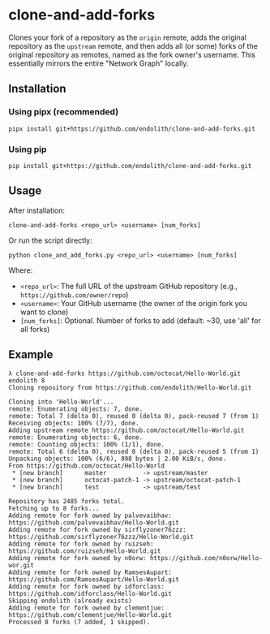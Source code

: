 # clone-and-add-forks

Clones your fork of a repository as the `origin` remote, adds the original repository as the `upstream` remote, and then adds all (or some) forks of the original repository as remotes, named as the fork owner's username.  This essentially mirrors the entire "Network Graph" locally.

## Installation

### Using pipx (recommended)

```shell
pipx install git+https://github.com/endolith/clone-and-add-forks.git
```

### Using pip

```shell
pip install git+https://github.com/endolith/clone-and-add-forks.git
```

## Usage

After installation:

```shell
clone-and-add-forks <repo_url> <username> [num_forks]
```

Or run the script directly:

```shell
python clone_and_add_forks.py <repo_url> <username> [num_forks]
```

Where:

- `<repo_url>`: The full URL of the upstream GitHub repository (e.g., `https://github.com/owner/repo`)
- `<username>`: Your GitHub username (the owner of the origin fork you want to clone)
- `[num_forks]`: Optional. Number of forks to add (default: ~30, use 'all' for all forks)

## Example

```shell
λ clone-and-add-forks https://github.com/octocat/Hello-World.git endolith 8
Cloning repository from https://github.com/endolith/Hello-World.git

Cloning into 'Hello-World'...
remote: Enumerating objects: 7, done.
remote: Total 7 (delta 0), reused 0 (delta 0), pack-reused 7 (from 1)
Receiving objects: 100% (7/7), done.
Adding upstream remote https://github.com/octocat/Hello-World.git
remote: Enumerating objects: 6, done.
remote: Counting objects: 100% (1/1), done.
remote: Total 6 (delta 0), reused 0 (delta 0), pack-reused 5 (from 1)
Unpacking objects: 100% (6/6), 898 bytes | 2.00 KiB/s, done.
From https://github.com/octocat/Hello-World
 * [new branch]      master          -> upstream/master
 * [new branch]      octocat-patch-1 -> upstream/octocat-patch-1
 * [new branch]      test            -> upstream/test

Repository has 2485 forks total.
Fetching up to 8 forks...
Adding remote for fork owned by palvevaibhav: https://github.com/palvevaibhav/Hello-World.git
Adding remote for fork owned by sirflyzoner76zzz: https://github.com/sirflyzoner76zzz/Hello-World.git
Adding remote for fork owned by ruizseh: https://github.com/ruizseh/Hello-World.git
Adding remote for fork owned by n0orw: https://github.com/n0orw/Hello-wor.git
Adding remote for fork owned by RamsesAupart: https://github.com/RamsesAupart/Hello-World.git
Adding remote for fork owned by idforclass: https://github.com/idforclass/Hello-World.git
Skipping endolith (already exists)
Adding remote for fork owned by clementjue: https://github.com/clementjue/Hello-World.git
Processed 8 forks (7 added, 1 skipped).
```
